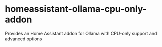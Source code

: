 # homeassistant-ollama-cpu-only-addon
Provides an Home Assistant addon for Ollama with CPU-only support and advanced options
